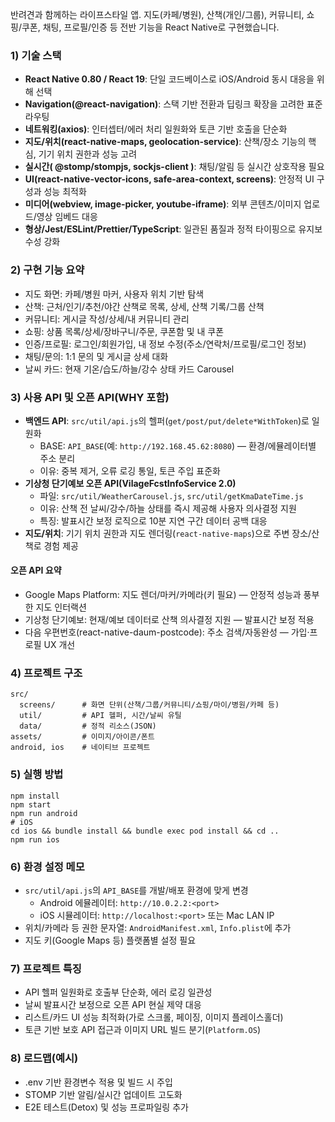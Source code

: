반려견과 함께하는 라이프스타일 앱. 지도(카페/병원), 산책(개인/그룹), 커뮤니티, 쇼핑/쿠폰, 채팅, 프로필/인증 등 전반 기능을 React Native로 구현했습니다.

### 1) 기술 스택
- **React Native 0.80 / React 19**: 단일 코드베이스로 iOS/Android 동시 대응을 위해 선택
- **Navigation(@react-navigation)**: 스택 기반 전환과 딥링크 확장을 고려한 표준 라우팅
- **네트워킹(axios)**: 인터셉터/에러 처리 일원화와 토큰 기반 호출을 단순화
- **지도/위치(react-native-maps, geolocation-service)**: 산책/장소 기능의 핵심, 기기 위치 권한과 성능 고려
- **실시간( @stomp/stompjs, sockjs-client )**: 채팅/알림 등 실시간 상호작용 필요
- **UI(react-native-vector-icons, safe-area-context, screens)**: 안정적 UI 구성과 성능 최적화
- **미디어(webview, image-picker, youtube-iframe)**: 외부 콘텐츠/이미지 업로드/영상 임베드 대응
- **형상/Jest/ESLint/Prettier/TypeScript**: 일관된 품질과 정적 타이핑으로 유지보수성 강화

### 2) 구현 기능 요약
- 지도 화면: 카페/병원 마커, 사용자 위치 기반 탐색
- 산책: 근처/인기/추천/야간 산책로 목록, 상세, 산책 기록/그룹 산책
- 커뮤니티: 게시글 작성/상세/내 커뮤니티 관리
- 쇼핑: 상품 목록/상세/장바구니/주문, 쿠폰함 및 내 쿠폰
- 인증/프로필: 로그인/회원가입, 내 정보 수정(주소/연락처/프로필/로그인 정보)
- 채팅/문의: 1:1 문의 및 게시글 상세 대화
- 날씨 카드: 현재 기온/습도/하늘/강수 상태 카드 Carousel

### 3) 사용 API 및 오픈 API(WHY 포함)
- **백엔드 API**: `src/util/api.js`의 헬퍼(`get/post/put/delete*WithToken`)로 일원화
  - BASE: `API_BASE`(예: `http://192.168.45.62:8080`) — 환경/에뮬레이터별 주소 분리
  - 이유: 중복 제거, 오류 로깅 통일, 토큰 주입 표준화
- **기상청 단기예보 오픈 API(VilageFcstInfoService 2.0)**
  - 파일: `src/util/WeatherCarousel.js`, `src/util/getKmaDateTime.js`
  - 이유: 산책 전 날씨/강수/하늘 상태를 즉시 제공해 사용자 의사결정 지원
  - 특징: 발표시간 보정 로직으로 10분 지연 구간 데이터 공백 대응
- **지도/위치**: 기기 위치 권한과 지도 렌더링(`react-native-maps`)으로 주변 장소/산책로 경험 제공

#### 오픈 API 요약
- Google Maps Platform: 지도 렌더/마커/카메라(키 필요) — 안정적 성능과 풍부한 지도 인터랙션
- 기상청 단기예보: 현재/예보 데이터로 산책 의사결정 지원 — 발표시간 보정 적용
- 다음 우편번호(react-native-daum-postcode): 주소 검색/자동완성 — 가입·프로필 UX 개선

### 4) 프로젝트 구조
```
src/
  screens/      # 화면 단위(산책/그룹/커뮤니티/쇼핑/마이/병원/카페 등)
  util/         # API 헬퍼, 시간/날씨 유틸
  data/         # 정적 리소스(JSON)
assets/         # 이미지/아이콘/폰트
android, ios    # 네이티브 프로젝트
```

### 5) 실행 방법
```
npm install
npm start
npm run android
# iOS
cd ios && bundle install && bundle exec pod install && cd ..
npm run ios
```

### 6) 환경 설정 메모
- `src/util/api.js`의 `API_BASE`를 개발/배포 환경에 맞게 변경
  - Android 에뮬레이터: `http://10.0.2.2:<port>`
  - iOS 시뮬레이터: `http://localhost:<port>` 또는 Mac LAN IP
- 위치/카메라 등 권한 문자열: `AndroidManifest.xml`, `Info.plist`에 추가
- 지도 키(Google Maps 등) 플랫폼별 설정 필요

### 7) 프로젝트 특징
- API 헬퍼 일원화로 호출부 단순화, 에러 로깅 일관성
- 날씨 발표시간 보정으로 오픈 API 현실 제약 대응
- 리스트/카드 UI 성능 최적화(가로 스크롤, 페이징, 이미지 플레이스홀더)
- 토큰 기반 보호 API 접근과 이미지 URL 빌드 분기(`Platform.OS`)

### 8) 로드맵(예시)
- .env 기반 환경변수 적용 및 빌드 시 주입
- STOMP 기반 알림/실시간 업데이트 고도화
- E2E 테스트(Detox) 및 성능 프로파일링 추가
